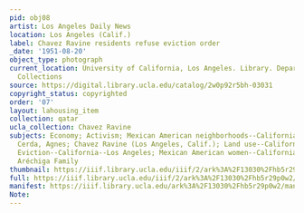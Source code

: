 ```yaml
---
pid: obj08
artist: Los Angeles Daily News
location: Los Angeles (Calif.)
label: Chavez Ravine residents refuse eviction order
_date: '1951-08-20'
object_type: photograph
current_location: University of California, Los Angeles. Library. Department of Special
  Collections
source: https://digital.library.ucla.edu/catalog/2w0p92r5bh-03031
copyright_status: copyrighted
order: '07'
layout: lahousing_item
collection: qatar
ucla_collection: Chavez Ravine
subjects: Economy; Activism; Mexican American neighborhoods--California--Los Angeles;
  Cerda, Agnes; Chavez Ravine (Los Angeles, Calif.); Land use--California--Los Angeles;
  Eviction--California--Los Angeles; Mexican American women--California--Los Angeles;
  Aréchiga Family
thumbnail: https://iiif.library.ucla.edu/iiif/2/ark%3A%2F13030%2Fhb5r29p0w2/full/250,/0/default.jpg
full: https://iiif.library.ucla.edu/iiif/2/ark%3A%2F13030%2Fhb5r29p0w2/full/full/0/default.jpg
manifest: https://iiif.library.ucla.edu/ark%3A%2F13030%2Fhb5r29p0w2/manifest
Note: 
---
```

